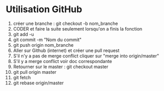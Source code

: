 # Utilisation GitHub
1) créer une branche : git checkout -b nom_branche
2) CODER et faire la suite seulement lorsqu'on a finis la fonction
3) git add -u
4) git commit -m "Nom du commit"
5) git push origin nom_branche
7) Aller sur Github (internet) et créer une pull request
8) S'il n'y a pas de merge conflict cliquer sur "merge into origin/master"
9) S'il y a merge conflict voir doc correspondante 
10) Retourner sur le master : git checkout master 
11) git pull origin master 
12) git fetch
13) git rebase origin/master